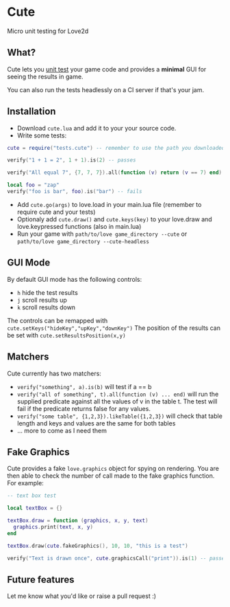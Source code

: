 # Cute
Micro unit testing for Love2d

## What?

Cute lets you [unit test](https://en.wikipedia.org/wiki/Unit_testing) your game code and provides a **minimal** GUI for seeing the results in game.

You can also run the tests headlessly on a CI server if that's your jam.

## Installation

- Download `cute.lua` and add it to your your source code.
- Write some tests:
```lua
cute = require("tests.cute") -- remember to use the path you downloaded cute to

verify("1 + 1 = 2", 1 + 1).is(2) -- passes

verify("All equal 7", {7, 7, 7}).all(function (v) return (v == 7) end) -- passes

local foo = "zap"
verify("foo is bar", foo).is("bar") -- fails
```
- Add `cute.go(args)` to love.load in your main.lua file (remember to require cute and your tests)
- Optionaly add `cute.draw()` and `cute.keys(key)` to your love.draw and love.keypressed functions (also in main.lua)
- Run your game with `path/to/love game_directory --cute` or `path/to/love game_directory --cute-headless`

## GUI Mode

By default GUI mode has the following controls:
- `h` hide the test results
- `j` scroll results up
- `k` scroll results down

The controls can be remapped with `cute.setKeys("hideKey","upKey","downKey")`
The position of the results can be set with `cute.setResultsPosition(x,y)`

## Matchers

Cute currently has two matchers:
- `verify("something", a).is(b)` will test if a == b
- `verify("all of something", t).all(function (v) ... end)` will run the supplied predicate against all the values of v in the table t. The test will fail if the predicate returns false for any values.
- `verify("some table", {1,2,3}).likeTable({1,2,3})` will check that table length and keys and values are the same for both tables
- ... more to come as I need them

## Fake Graphics

Cute provides a fake `love.graphics` object for spying on rendering. You are then able to check the number of call made to the fake graphics function. For example:

```lua
-- text box test

local textBox = {}

textBox.draw = function (graphics, x, y, text)
  graphics.print(text, x, y)
end

textBox.draw(cute.fakeGraphics(), 10, 10, "this is a test")

verify("Text is drawn once", cute.graphicsCall("print")).is(1) -- passes
```

## Future features

Let me know what you'd like or raise a pull request :)
